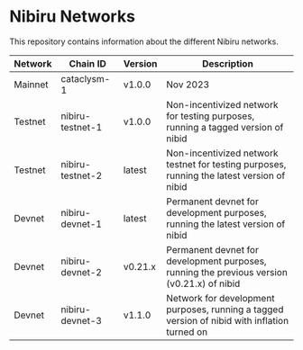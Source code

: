 # Nibiru Networks

This repository contains information about the different Nibiru networks.

| Network | Chain ID         | Version | Description                                                                                  |
| ------- | ---------------- | ------- | -------------------------------------------------------------------------------------------- |
| Mainnet | cataclysm-1      | v1.0.0  | Nov 2023                                                                                     |
| Testnet | nibiru-testnet-1 | v1.0.0  | Non-incentivized network for testing purposes, running a tagged version of nibid             |
| Testnet | nibiru-testnet-2 | latest  | Non-incentivized network testnet for testing purposes, running the latest version of nibid   |
| Devnet  | nibiru-devnet-1  | latest  | Permanent devnet for development purposes, running the latest version of nibid               |
| Devnet  | nibiru-devnet-2  | v0.21.x | Permanent devnet for development purposes, running the previous version (v0.21.x) of nibid   |
| Devnet  | nibiru-devnet-3  | v1.1.0  | Network for development purposes, running a tagged version of nibid with inflation turned on |
